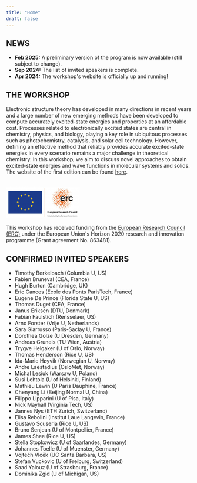 ```yaml
---
title: "Home"
draft: false
---
```


## NEWS

* **Feb 2025:** A preliminary version of the program is now available (still subject to change).
* **Sep 2024:** The list of invited speakers is complete.
* **Apr 2024:** The workshop's website is officially up and running!

## THE WORKSHOP

Electronic structure theory has developed in many directions in recent years and a large number of new emerging methods have been developed to compute accurately excited-state energies and properties at an affordable cost.
Processes related to electronically excited states are central in chemistry, physics, and biology, playing a key role in ubiquitous processes such as photochemistry, catalysis, and solar cell technology. However, defining an effective method that reliably provides accurate excited-state energies in every scenario remains a major challenge in theoretical chemistry. In this workshop, we aim to discuss novel approaches to obtain excited-state energies and wave functions in molecular systems and solids. 
The website of the first edition can be found [here](https://pfloos.github.io/PTEROSOR_midterm_workshop/).
<br><br>

<img src="img/ERC.png" width="200">

This workshop has received funding from the [European Research Council (ERC)](https://erc.europa.eu)
under the European Union's Horizon 2020 research and innovation programme (Grant agreement No. 863481).

## CONFIRMED INVITED SPEAKERS

- Timothy Berkelbach (Columbia U, US)
- Fabien Bruneval (CEA, France)
- Hugh Burton (Cambridge, UK)
- Eric Cances (Ecole des Ponts ParisTech, France)
- Eugene De Prince (Florida State U, US)
- Thomas Duget (CEA, France)
- Janus Eriksen (DTU, Denmark)
- Fabian Faulstich (Rensselaer, US)
- Arno Forster (Vrije U, Netherlands)
- Sara Giarrusso (Paris-Saclay U, France)
- Dorothea Golze (U Dresden, Germany) 
- Andreas Gruneis (TU Wien, Austria)
- Trygve Helgaker (U of Oslo, Norway)
- Thomas Henderson (Rice U, US)
- Ida-Marie Høyvik (Norwegian U, Norway)
- Andre Laestadius (OsloMet, Norway)
- Michal Lesiuk (Warsaw U, Poland)
- Susi Lehtola (U of Helsinki, Finland)
- Mathieu Lewin (U Paris Dauphine, France)
- Chenyang Li (Beijing Normal U, China)
- Filippo Lipparini (U of Pisa, Italy)
- Nick Mayhall (Virginia Tech, US)
- Jannes Nys (ETH Zurich, Switzerland)
- Elisa Rebolini (Institut Laue Langevin, France)
- Gustavo Scuseria (Rice U, US)
- Bruno Senjean (U of Montpellier, France)
- James Shee (Rice U, US)
- Stella Stopkowicz (U of Saarlandes, Germany)
- Johannes Toelle (U of Muenster, Germany)
- Vojtečh Vlcěk (UC Santa Barbara, US)
- Stefan Vuckovic (U of Freiburg, Switzerland)
- Saad Yalouz (U of Strasbourg, France)
- Dominika Zgid (U of Michigan, US)

